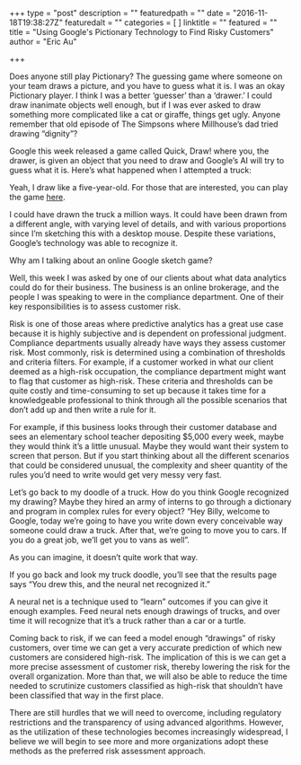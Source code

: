 +++
type = "post"
description = ""
featuredpath = ""
date = "2016-11-18T19:38:27Z"
featuredalt = ""
categories = [
]
linktitle = ""
featured = ""
title = "Using Google's Pictionary Technology to Find Risky Customers"
author = "Eric Au"

+++
Does anyone still play Pictionary? The guessing game where someone on your team draws a picture, and you have to guess what it is. I was an okay Pictionary player. I think I was a better ‘guesser’ than a ‘drawer.’ I could draw inanimate objects well enough, but if I was ever asked to draw something more complicated like a cat or giraffe, things get ugly. Anyone remember that old episode of The Simpsons where Millhouse’s dad tried drawing “dignity”?

Google this week released a game called Quick, Draw! where you, the drawer, is given an object that you need to draw and Google’s AI will try to guess what it is. Here’s what happened when I attempted a truck:
 
Yeah, I draw like a five-year-old. For those that are interested, you can play the game [here][1].

I could have drawn the truck a million ways. It could have been drawn from a different angle, with varying level of details, and with various proportions since I’m sketching this with a desktop mouse. Despite these variations, Google’s technology was able to recognize it.

Why am I talking about an online Google sketch game? 

Well, this week I was asked by one of our clients about what data analytics could do for their business. The business is an online brokerage, and the people I was speaking to were in the compliance department. One of their key responsibilities is to assess customer risk. 

Risk is one of those areas where predictive analytics has a great use case because it is highly subjective and is dependent on professional judgment. Compliance departments usually already have ways they assess customer risk. Most commonly, risk is determined using a combination of thresholds and criteria filters. For example, if a customer worked in what our client deemed as a high-risk occupation, the compliance department might want to flag that customer as high-risk. These criteria and thresholds can be quite costly and time-consuming to set up because it takes time for a knowledgeable professional to think through all the possible scenarios that don’t add up and then write a rule for it. 

For example, if this business looks through their customer database and sees an elementary school teacher depositing $5,000 every week, maybe they would think it’s a little unusual. Maybe they would want their system to screen that person. But if you start thinking about all the different scenarios that could be considered unusual, the complexity and sheer quantity of the rules you’d need to write would get very messy very fast.

Let’s go back to my doodle of a truck. How do you think Google recognized my drawing? Maybe they hired an army of interns to go through a dictionary and program in complex rules for every object? “Hey Billy, welcome to Google, today we’re going to have you write down every conceivable way someone could draw a truck. After that, we’re going to move you to cars. If you do a great job, we’ll get you to vans as well”. 

As you can imagine, it doesn’t quite work that way.

If you go back and look my truck doodle, you’ll see that the results page says “You drew this, and the neural net recognized it.”
 
A neural net is a technique used to “learn” outcomes if you can give it enough examples. Feed neural nets enough drawings of trucks, and over time it will recognize that it’s a truck rather than a car or a turtle.

Coming back to risk, if we can feed a model enough “drawings” of risky customers, over time we can get a very accurate prediction of which new customers are considered high-risk. The implication of this is we can get a more precise assessment of customer risk, thereby lowering the risk for the overall organization. More than that, we will also be able to reduce the time needed to scrutinize customers classified as high-risk that shouldn’t have been classified that way in the first place.

There are still hurdles that we will need to overcome, including regulatory restrictions and the transparency of using advanced algorithms. However, as the utilization of these technologies becomes increasingly widespread, I believe we will begin to see more and more organizations adopt these methods as the preferred risk assessment approach.


  [1]: https://quickdraw.withgoogle.com/
